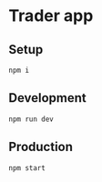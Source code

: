 # Trader app

## Setup
```
npm i
```

## Development
```
npm run dev
```

## Production
```
npm start
```